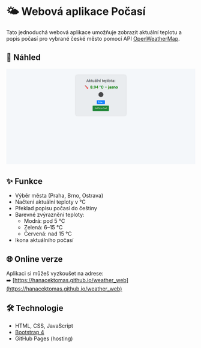 # 🌤️ Webová aplikace Počasí

Tato jednoduchá webová aplikace umožňuje zobrazit aktuální teplotu a popis počasí pro vybrané české město pomocí API [OpenWeatherMap](https://openweathermap.org/).

## 📸 Náhled

![Ukázka aplikace](screenshot.png)


## ✨ Funkce

- Výběr města (Praha, Brno, Ostrava)
- Načtení aktuální teploty v °C
- Překlad popisu počasí do češtiny
- Barevné zvýraznění teploty:
  - Modrá: pod 5 °C
  - Zelená: 6–15 °C
  - Červená: nad 15 °C
- Ikona aktuálního počasí

## 🌐 Online verze

Aplikaci si můžeš vyzkoušet na adrese:  
➡️ [https://hanacektomas.github.io/weather_web](https://hanacektomas.github.io/weather_web)

## 🛠️ Technologie

- HTML, CSS, JavaScript
- [Bootstrap 4](https://getbootstrap.com/)
- GitHub Pages (hosting)
